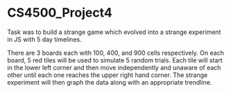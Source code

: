 # CS4500_Project4
Task was to build a strange game which evolved into a strange experiment in JS with 5 day timelines.

There are 3 boards each with 100, 400, and 900 cells respectively. On each board, 5 red tiles will be used to simulate 5 random trials. Each tile will start in the lower left corner and then move independently and unaware of each other until each one reaches the upper right hand corner. The strange experiment will then graph the data along with an appropriate trendline.
